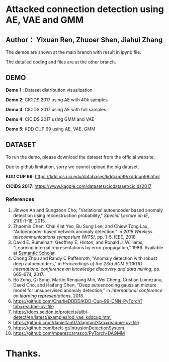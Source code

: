 # Attacked connection detection using AE, VAE and GMM
## Author： Yixuan Ren, Zhuoer Shen, Jiahui Zhang

The demos are shown at the main branch with result in ipynb file.

The detailed coding and files are at the other branch.


## DEMO
**Demo 1** : Dataset distribution visualization

**Demo 2**: CICIDS 2017 using AE with 40k samples

**Demo 3**: CICIDS 2017 using AE with full samples

**Demo 4**: CICIDS 2017 using GMM and VAE

**Demo 5**: KDD CUP 99 using AE, VAE, GMM

## DATASET
To run the demo, please download the dataset from the official website. 

Due to  github limitation, sorry we cannot upload the big dataset.


**KDD CUP 99**: https://kdd.ics.uci.edu/databases/kddcup99/kddcup99.html


**CICIDS 2017**: https://www.kaggle.com/datasets/cicdataset/cicids2017

### References
1. Jinwon An and Sungzoon Cho, "Variational autoencoder based anomaly detection using reconstruction probability," *Special Lecture on IE*, 21(1):1–18, 2015.
2. Zhaomin Chen, Chai Kiat Yeo, Bu Sung Lee, and Chiew Tong Lau, "Autoencoder-based network anomaly detection," in *2018 Wireless telecommunications symposium (WTS)*, pp. 1-5. IEEE, 2018.
3. David E. Rumelhart, Geoffrey E. Hinton, and Ronald J. Williams, "Learning internal representations by error propagation," 1986. Available at [Semantic Scholar](https://api.semanticscholar.org/CorpusID:62245742).
4. Chong Zhou and Randy C Paffenroth, "Anomaly detection with robust deep autoencoders," in *Proceedings of the 23rd ACM SIGKDD international conference on knowledge discovery and data mining*, pp. 665–674, 2017.
5. Bo Zong, Qi Song, Martin Renqiang Min, Wei Cheng, Cristian Lumezanu, Daeki Cho, and Haifeng Chen, "Deep autoencoding gaussian mixture model for unsupervised anomaly detection," in *International conference on learning representations*, 2018.
6. https://github.com/CharlieDDDD/KDD-Cup-99-CNN-PyTorch?tab=readme-ov-file
7. https://docs.seldon.io/projects/alibi-detect/en/latest/examples/od_vae_kddcup.html
8. https://github.com/danieltan07/dagmm/?tab=readme-ov-file
9. https://github.com/brett-gt/IntrusionDetectionSystem
10. https://github.com/mperezcarrasco/PyTorch-DAGMM

# Thanks.


